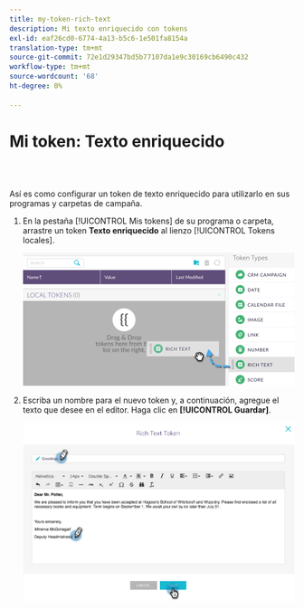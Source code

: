 ```yaml
---
title: my-token-rich-text
description: Mi texto enriquecido con tokens
exl-id: eaf26cd0-6774-4a13-b5c6-1e501fa8154a
translation-type: tm+mt
source-git-commit: 72e1d29347bd5b77107da1e9c30169cb6490c432
workflow-type: tm+mt
source-wordcount: '68'
ht-degree: 0%

---
```


# Mi token: Texto enriquecido

<br> 

Así es como configurar un token de texto enriquecido para utilizarlo en sus programas y carpetas de campaña.

1. En la pestaña [!UICONTROL Mis tokens] de su programa o carpeta, arrastre un token **Texto enriquecido** al lienzo [!UICONTROL Tokens locales].

   ![Imagen uno](/help/sky/assets/my-tokens/my-token-rich-text/my-token-rich-text-1.png)

1. Escriba un nombre para el nuevo token y, a continuación, agregue el texto que desee en el editor. Haga clic en **[!UICONTROL Guardar]**.

   ![Imagen dos](/help/sky/assets/my-tokens/my-token-rich-text/my-token-rich-text-2.png)
